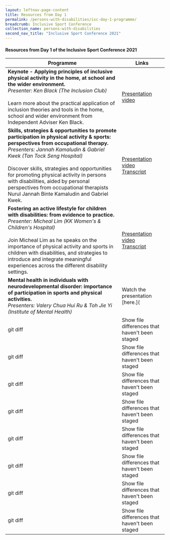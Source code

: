 ```yaml
---
layout: leftnav-page-content
title: Resources from Day 1
permalink: /persons-with-disabilities/isc-day-1-programme/
breadcrumb: Inclusive Sport Conference
collection_name: persons-with-disabilities
second_nav_title: "Inclusive Sport Conference 2021"
---
```


#### Resources from Day 1 of the Inclusive Sport Conference 2021


| Programme | Links |
| --- | --- |
| **Keynote - Applying principles of inclusive physical activity in the home, at school and the wider environment.**<br>*Presenter: Ken Black (The Inclusion Club)*<br><br>Learn more about the practical application of inclusion theories and tools in the home, school and wider environment from Independent Adviser Ken Black. | [Presentation video](https://www.youtube.com/watch?v=bOKXQj6MfC4&list=PLq_iyD5SmqtbG9RGam919OstsmGcF6iB2&index=2) |
| **Skills, strategies & opportunities to promote participation in physical activity & sports: perspectives from occupational therapy.**<br>*Presenters: Jannah Kamaludin & Gabriel Kwek (Tan Tock Seng Hospital)*<br><br> Discover skills, strategies and opportunities for promoting physical activity in persons with disabilities, aided by personal perspectives from occupational therapists Nurul Jannah Binte Kamaludin and Gabriel Kwek. | [Presentation video](https://www.youtube.com/watch?v=_mljiapm6X0&list=PLq_iyD5SmqtbG9RGam919OstsmGcF6iB2&index=4)<br><a href="/misc/transcript_1.pdf">Transcript</a> |
| **Fostering an active lifestyle for children with disabilities: from evidence to practice.**<br>*Presenter: Micheal Lim (KK Women's & Children's Hospital)*<br><br> Join Micheal Lim as he speaks on the importance of physical activity and sports in children with disabilities, and strategies to introduce and integrate meaningful experiences across the different disability settings. |[Presentation video](https://www.youtube.com/watch?v=iObjcmBysys&list=PLq_iyD5SmqtbG9RGam919OstsmGcF6iB2&index=5)<br><a href="/misc/transcript_2.pdf">Transcript</a> |
| **Mental health in individuals with neurodevelopmental disorder: importance of participation in sports and physical activities.**<br>*Presenters: Valery Chua Hui Ru & Toh Jie Yi (Institute of Mental Health)* | Watch the presentation [here.]( |
| git diff | Show file differences that haven't been staged |
| git diff | Show file differences that haven't been staged |
| git diff | Show file differences that haven't been staged |
| git diff | Show file differences that haven't been staged |
| git diff | Show file differences that haven't been staged |
| git diff | Show file differences that haven't been staged |
| git diff | Show file differences that haven't been staged |
| git diff | Show file differences that haven't been staged |
